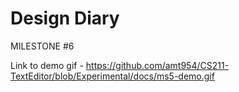 # Design Diary

MILESTONE #6




Link to demo gif - https://github.com/amt954/CS211-TextEditor/blob/Experimental/docs/ms5-demo.gif
